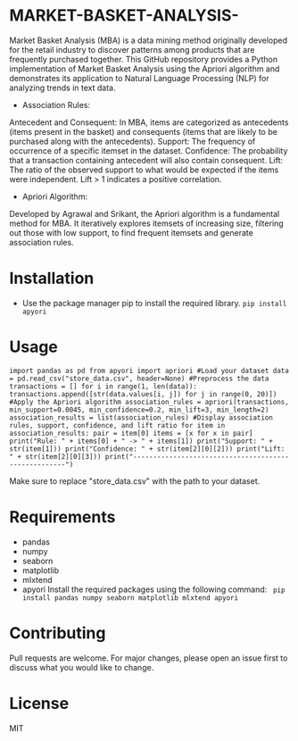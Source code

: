 # MARKET-BASKET-ANALYSIS-
Market Basket Analysis (MBA) is a data mining method originally developed for the retail industry to discover patterns among products that are frequently purchased together. This GitHub repository provides a Python implementation of Market Basket Analysis using the Apriori algorithm and demonstrates its application to Natural Language Processing (NLP) for analyzing trends in text data.

- Association Rules:

Antecedent and Consequent: In MBA, items are categorized as antecedents (items present in the basket) and consequents (items that are likely to be purchased along with the antecedents).
Support: The frequency of occurrence of a specific itemset in the dataset.
Confidence: The probability that a transaction containing antecedent will also contain consequent.
Lift: The ratio of the observed support to what would be expected if the items were independent. Lift > 1 indicates a positive correlation.

- Apriori Algorithm:

Developed by Agrawal and Srikant, the Apriori algorithm is a fundamental method for MBA.
It iteratively explores itemsets of increasing size, filtering out those with low support, to find frequent itemsets and generate association rules.

# Installation
- Use the package manager pip to install the required library.
``
pip install apyori
``
# Usage

``
import pandas as pd
from apyori import apriori
#Load your dataset
data = pd.read_csv("store_data.csv", header=None)
#Preprocess the data
transactions = []
for i in range(1, len(data)):
    transactions.append([str(data.values[i, j]) for j in range(0, 20)])
#Apply the Apriori algorithm
association_rules = apriori(transactions, min_support=0.0045, min_confidence=0.2, min_lift=3, min_length=2)
association_results = list(association_rules)
#Display association rules, support, confidence, and lift ratio
for item in association_results:
    pair = item[0]
    items = [x for x in pair]
    print("Rule: " + items[0] + " -> " + items[1])
    print("Support: " + str(item[1]))
    print("Confidence: " + str(item[2][0][2]))
    print("Lift: " + str(item[2][0][3]))
    print("-----------------------------------------------------")
`` 

Make sure to replace "store_data.csv" with the path to your dataset.

# Requirements
- pandas
- numpy
- seaborn
- matplotlib
- mlxtend
- apyori
Install the required packages using the following command:
`` 
pip install pandas numpy seaborn matplotlib mlxtend apyori
``
# Contributing
Pull requests are welcome. For major changes, please open an issue first to discuss what you would like to change.

# License
MIT
